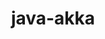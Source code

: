 ---
title: java-akka
registryType: instrumentation
tags:
  - opentracing
  - Java
repo: https://github.com/opentracing-contrib/java-akka
license: Apache License 2.0
description: 
authors: OpenTracing Contributors
---
